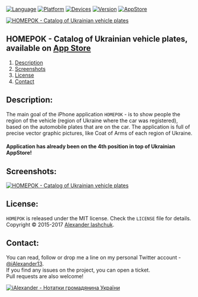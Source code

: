 [![Language](https://img.shields.io/badge/Swift-4.0-orange.svg?style=flat)](#)
[![Platform](https://img.shields.io/badge/iOS-9.3-lightgray.svg?style=flat)](#)
[![Devices](https://img.shields.io/badge/Devices-iPhone_and_iPad-green.svg?style=flat)](#)
[![Version](https://img.shields.io/badge/App_version-1.9.9-blue.svg?style=flat)](#)
[![AppStore](https://img.shields.io/badge/App_Store-Free-brightgreen.svg?style=flat)](http://ialexander.me/2e3Zxeh)

[![HOMEPOK - Catalog of Ukrainian vehicle plates](https://raw.githubusercontent.com/iAlexander/Homepok/master/Header.jpg)](https://ialexander.me/2e3Zxeh)

## HOMEPOK - Catalog of Ukrainian vehicle plates, available on <a href="http://ialexander.me/2e3Zxeh">App Store</a>
1. [Description](#description)
2. [Screenshots](#screenshots)
3. [License](#license)
4. [Contact](#contact)

## <a name="description">Description:</a>

The main goal of the iPhone application ```HOMEPOK``` - is to show people the region of the vehicle (region of Ukraine where the car was registered), based on the automobile plates that are on the car. The application is full of precise vector graphic pictures, like Coat of Arms of each region of Ukraine.
#### Application has already been on the 4th position in top of Ukrainian AppStore!

## <a name="screenshots">Screenshots:</a>

[![HOMEPOK - Catalog of Ukrainian vehicle plates](https://raw.githubusercontent.com/iAlexander/Homepok/master/Screenshots.jpg)](https://ialexander.me/2e3Zxeh)

## <a name="license">License:</a>

```HOMEPOK``` is released under the MIT license. Check the ```LICENSE``` file for details.  
Copyright © 2015-2017 <a href="http://iashchuk.com">Alexander Iashchuk</a>.

## <a name="contact">Contact:</a>

You can read, follow or drop me a line on my personal Twitter account - [@iAlexander13](https://twitter.com/iAlexander13).  
If you find any issues on the project, you can open a ticket.  
Pull requests are also welcome!

[![iAlexander - Нотатки громадянина України](https://raw.githubusercontent.com/iAlexander/Homepok/master/Footer.jpg)](https://twitter.com/iAlexander13)
